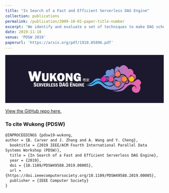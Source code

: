 ```yaml
---
title: "In Search of a Fast and Efficient Serverless DAG Engine"
collection: publications
permalink: /publication/2009-10-01-paper-title-number
excerpt: 'We identify and evaluate a set of techniques to make DAG schedulers serverless-aware. These techniques have been implemented in Wukong, a serverless, DAG scheduler attuned to AWS Lambda. Wukong provides decentralized scheduling through a combination of static and dynamic scheduling. We present the results of an empirical study in which Wukong is applied to a range of microbenchmark and real-world DAG applications. Results demonstrate the efficacy of Wukong in minimizing the performance overhead introduced by AWS Lambda --- Wukong achieves competitive performance compared to a serverful DAG scheduler, while improving the performance of real-world DAG jobs by as much as 3.1X at larger scale.'
date: 2019-11-18
venue: 'PDSW 2019'
paperurl: 'https://arxiv.org/pdf/1910.05896.pdf'
---
```


![Wukong Logo](/assets/images/wukong_logo.png)

[View the GitHub repo here.](https://github.com/ds2-lab/Wukong/tree/socc2020)

### To cite Wukong (PDSW)
```
@INPROCEEDINGS {pdsw19-wukong,
author = {B. Carver and J. Zhang and A. Wang and Y. Cheng},
  booktitle = {2019 IEEE/ACM Fourth International Parallel Data Systems Workshop (PDSW)},
  title = {In Search of a Fast and Efficient Serverless DAG Engine},
  year = {2019},
  doi = {10.1109/PDSW49588.2019.00005},
  url = {https://doi.ieeecomputersociety.org/10.1109/PDSW49588.2019.00005},
  publisher = {IEEE Computer Society}
}
```